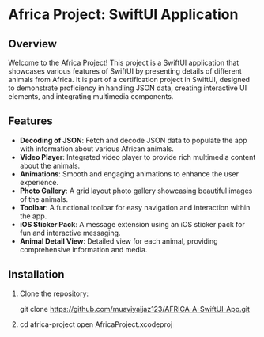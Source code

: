 # Africa Project: SwiftUI Application

## Overview

Welcome to the Africa Project! This project is a SwiftUI application that showcases various features of SwiftUI by presenting details of different animals from Africa. It is part of a certification project in SwiftUI, designed to demonstrate proficiency in handling JSON data, creating interactive UI elements, and integrating multimedia components.

## Features

- **Decoding of JSON**: Fetch and decode JSON data to populate the app with information about various African animals.
- **Video Player**: Integrated video player to provide rich multimedia content about the animals.
- **Animations**: Smooth and engaging animations to enhance the user experience.
- **Photo Gallery**: A grid layout photo gallery showcasing beautiful images of the animals.
- **Toolbar**: A functional toolbar for easy navigation and interaction within the app.
- **iOS Sticker Pack**: A message extension using an iOS sticker pack for fun and interactive messaging.
- **Animal Detail View**: Detailed view for each animal, providing comprehensive information and media.

## Installation

1. Clone the repository:
   
   git clone https://github.com/muaviyaijaz123/AFRICA-A-SwiftUI-App.git

2. cd africa-project
   open AfricaProject.xcodeproj

